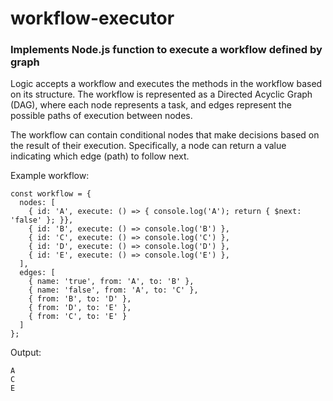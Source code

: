 # workflow-executor

### Implements Node.js function to execute a workflow defined by graph

Logic accepts a workflow and executes the methods in the workflow based on its structure. The workflow is represented as a Directed Acyclic Graph (DAG), where each node represents a task, and edges represent the possible paths of execution between nodes.

The workflow can contain conditional nodes that make decisions based on the result of their execution. Specifically, a node can return a value indicating which edge (path) to follow next.

Example workflow:
```
const workflow = {
  nodes: [
    { id: 'A', execute: () => { console.log('A'); return { $next: 'false' }; }},
    { id: 'B', execute: () => console.log('B') },
    { id: 'C', execute: () => console.log('C') },
    { id: 'D', execute: () => console.log('D') },
    { id: 'E', execute: () => console.log('E') },
  ],
  edges: [
    { name: 'true', from: 'A', to: 'B' },
    { name: 'false', from: 'A', to: 'C' },
    { from: 'B', to: 'D' },
    { from: 'D', to: 'E' },
    { from: 'C', to: 'E' }
  ]
};
```
Output:
```
A
C
E
```